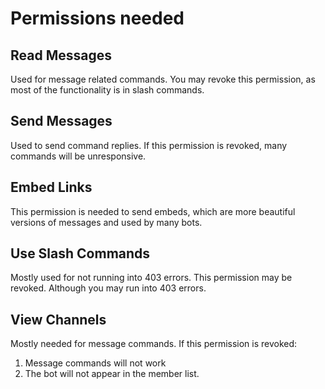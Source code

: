 <!This file is dynamically generated from documentation.json. If you want to contribute or edit this file, edit that instead :)>

# Permissions needed


## Read Messages


Used for message related commands. You may revoke this permission, as most of the functionality is in slash commands.

## Send Messages


Used to send command replies. If this permission is revoked, many commands will be unresponsive.

## Embed Links


This permission is needed to send embeds, which are more beautiful versions of messages and used by many bots.

## Use Slash Commands
Mostly used for not running into 403 errors. This permission may be revoked. Although you may run into 403 errors.


## View Channels


Mostly needed for message commands. If this permission is revoked:
1) Message commands will not work
2) The bot will not appear in the member list.